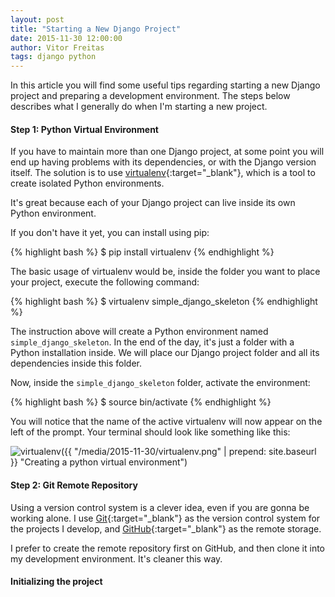```yaml
---
layout: post
title: "Starting a New Django Project"
date: 2015-11-30 12:00:00
author: Vitor Freitas
tags: django python
---
```


In this article you will find some useful tips regarding starting a new Django project and preparing a development environment. The steps below describes what I generally do when I'm starting a new project. 

#### Step 1: Python Virtual Environment

If you have to maintain more than one Django project, at some point you will end up having problems with its dependencies, or with the Django version itself. The solution is to use [virtualenv][virtualenv]{:target="_blank"}, which is a tool to create isolated Python environments. 

It's great because each of your Django project can live inside its own Python environment.

If you don't have it yet, you can install using pip:

{% highlight bash %}
$ pip install virtualenv
{% endhighlight %}

The basic usage of virtualenv would be, inside the folder you want to place your project, execute the following command:

{% highlight bash %}
$ virtualenv simple_django_skeleton
{% endhighlight %}

The instruction above will create a Python environment named `simple_django_skeleton`. In the end of the day, it's just a folder with a Python installation inside. We will place our Django project folder and all its dependencies inside this folder.

Now, inside the `simple_django_skeleton` folder, activate the environment:

{% highlight bash %}
$ source bin/activate
{% endhighlight %}

You will notice that the name of the active virtualenv will now appear on the left of the prompt. Your terminal should look like something like this:

![virtualenv]({{ "/media/2015-11-30/virtualenv.png" | prepend: site.baseurl }} "Creating a python virtual environment")

#### Step 2: Git Remote Repository

Using a version control system is a clever idea, even if you are gonna be working alone. I use [Git][git]{:target="_blank"} as the version control system for the projects I develop, and [GitHub][github]{:target="_blank"} as the remote storage.

I prefer to create the remote repository first on GitHub, and then clone it into my development environment. It's cleaner this way.

#### Initializing the project


[virtualenv]: http://docs.python-guide.org/en/latest/dev/virtualenvs/
[git]: https://git-scm.com/
[github]: https://github.com/